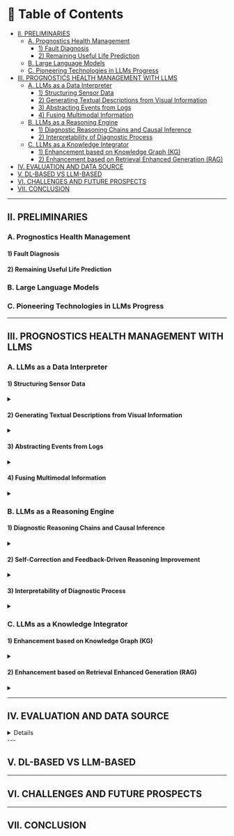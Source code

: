 # 📘 Table of Contents

- [II. PRELIMINARIES](#ii-preliminaries)
  - [A. Prognostics Health Management](#a-prognostics-health-management)
    - [1) Fault Diagnosis](#1-fault-diagnosis)
    - [2) Remaining Useful Life Prediction](#2-remaining-useful-life-prediction)
  - [B. Large Language Models](#b-large-language-models)
  - [C. Pioneering Technologies in LLMs Progress](#c-pioneering-technologies-in-llms-progress)
- [III. PROGNOSTICS HEALTH MANAGEMENT WITH LLMS](#iii-prognostics-health-management-with-llms)
  - [A. LLMs as a Data Interpreter](#a-llms-as-a-data-interpreter)
    - [1) Structuring Sensor Data](#1-structuring-sensor-data)
    - [2) Generating Textual Descriptions from Visual Information](#2-generating-textual-descriptions-from-visual-information)
    - [3) Abstracting Events from Logs](#3-abstracting-events-from-logs)
    - [4) Fusing Multimodal Information](#4-fusing-multimodal-information)
  - [B. LLMs as a Reasoning Engine](#b-llms-as-a-reasoning-engine)
    - [1) Diagnostic Reasoning Chains and Causal Inference](#1-diagnostic-reasoning-chains-and-causal-inference)
    - [2) Interpretability of Diagnostic Process](#2-interpretability-of-diagnostic-process)
  - [C. LLMs as a Knowledge Integrator](#c-llms-as-a-knowledge-integrator)
    - [1) Enhancement based on Knowledge Graph (KG)](#1-enhancement-based-on-knowledge-graph-kg)
    - [2) Enhancement based on Retrieval Enhanced Generation (RAG)](#2-enhancement-based-on-retrieval-enhanced-generation-rag)
- [IV. EVALUATION AND DATA SOURCE](#iv-evaluation-and-data-source)
- [V. DL-BASED VS LLM-BASED](#v-dl-based-vs-llm-based)
- [VI. CHALLENGES AND FUTURE PROSPECTS](#vi-challenges-and-future-prospects)
- [VII. CONCLUSION](#vii-conclusion)

---

## II. PRELIMINARIES


### A. Prognostics Health Management


#### 1) Fault Diagnosis


#### 2) Remaining Useful Life Prediction


### B. Large Language Models

### C. Pioneering Technologies in LLMs Progress


---

## III. PROGNOSTICS HEALTH MANAGEMENT WITH LLMS
### A. LLMs as a Data Interpreter
#### 1) Structuring Sensor Data
<details>
<summary></summary>

- **System Log Parsing with Large Language Models: A Review.** `arXiv` `2025`

  Beck, Viktor and Landauer, Max and Wurzenberger, Markus and Skopik, Florian and Rauber, Andreas. [[Paper](http://arxiv.org/abs/2504.04877)]

- **Using Large Language Models to Enhance the Reusability of Sensor Data.** `MDPI` `2024`

  Berenguer, Alberto and Morejón, Adriana and Tomás, David and Mazón, Jose-Norberto. [[Paper](https://www.mdpi.com/1424-8220/24/2/347)]

- **Structured Information Extraction from Scientific Text with Large Language Models.** `Nature Communications` `2024`

  Dagdelen, John and Dunn, Alexander and Lee, Sanghoon and Walker, Nicholas and Rosen, Andrew S. and Ceder, Gerbrand and Persson, Kristin A. and Jain, Anubhav. [[Paper](https://www.nature.com/articles/s41467-024-45563-x)]

- **BlendSQL: A Scalable Dialect for Unifying Hybrid Question Answering in Relational Algebra.** `arXiv` `2024`

  Glenn, Parker and Dakle, Parag and Wang, Liang and Raghavan, Preethi. [[Paper](https://aclanthology.org/2024.findings-acl.25)]

- **Multimodal LLM for Intelligent Transportation Systems.** `arXiv` `2024`

  Le, Dexter and Yunusoglu, Aybars and Tiwari, Karn and Isik, Murat and Dikmen, I. Can. [[Paper](http://arxiv.org/abs/2412.11683)]

- **A Survey on Open Information Extraction from Rule-based Model to Large Language Model.** `arXiv` `2024`

  Liu, Pai and Gao, Wenyang and Dong, Wenjie and Ai, Lin and Gong, Ziwei and Huang, Songfang and Li, Zongsheng and Hoque, Ehsan and Hirschberg, Julia and Zhang, Yue. [[Paper](http://arxiv.org/abs/2208.08690)]

- **LogParser-LLM: Advancing Efficient Log Parsing with Large Language Models.** `arXiv` `2024`

  Zhong, Aoxiao and Mo, Dengyao and Liu, Guiyang and Liu, Jinbu and Lu, Qingda and Zhou, Qi and Wu, Jiesheng and Li, Quanzheng and Wen, Qingsong. [[Paper](https://doi.org/10.1145/3637528.3671810)]

  - **Multimodal Large Language Model-Enabled Machine Intelligent Fault Diagnosis Method with Non-Contact Dynamic Vision Data.** `Sensors (Basel, Switzerland)` `2025`

  Lu, Zihan and Sun, Cuiying and Li, Xiang.

- **VisionLLM: Large Language Model Is Also an Open-Ended Decoder for Vision-Centric Tasks.** `Advances in Neural Information Processing Systems` `2023`

  Wang, Wenhai and Chen, Zhe and Chen, Xiaokang and Wu, Jiannan and Zhu, Xizhou and Zeng, Gang and Luo, Ping and Lu, Tong and Zhou, Jie and Qiao, Yu and Dai, Jifeng. [[Paper](https://proceedings.neurips.cc/paper_files/paper/2023/hash/c1f7b1ed763e9c75e4db74b49b76db5f-Abstract-Conference.html)]

</details>

#### 2) Generating Textual Descriptions from Visual Information
<details>
<summary></summary>


- **Enhancing Data Literacy On-Demand: LLMs as Guides for Novices in Chart Interpretation.** `IEEE` `2025`

  Choe, Kiroong and Lee, Chaerin and Lee, Soohyun and Song, Jiwon and Cho, Aeri and Kim, Nam Wook and Seo, Jinwook. [[Paper](https://ieeexplore.ieee.org/abstract/document/10555321)]


- **Bridging Expert Knowledge and Sensor Measurements for Machine Fault Quantification with Large Language Models.** `IEEE` `2024`

  Jose, Sagar and Nguyen, Khanh T.P and Medjaher, Kamal and Zemouri, Ryad and Lévesque, Mélanie and Tahan, Antoine. [[Paper](https://ieeexplore.ieee.org/abstract/document/10637229)]

- **A Text-Based Knowledge-Embedded Soft Sensing Modeling Approach for General Industrial Process Tasks Based on Large Language Model.** `arXiv` `2025`

  Tong, Shuo and Liu, Han and Guo, Runyuan and Tian, Xueqiong and Wang, Wenqing and Liu, Ding and Zhang, Youmin. [[Paper](http://arxiv.org/abs/2501.05075)]


</details>

#### 3) Abstracting Events from Logs
<details>
<summary></summary>

- **Is a Large Language Model a Good Annotator for Event Extraction?.** `Proceedings of the AAAI Conference on Artificial Intelligence` `2024`

  Chen, Ruirui and Qin, Chengwei and Jiang, Weifeng and Choi, Dongkyu. [[Paper](https://ojs.aaai.org/index.php/AAAI/article/view/29730)]

- **LogLLM: Log-based Anomaly Detection Using Large Language Models.** `arXiv` `2025`

  Guan, Wei and Cao, Jian and Qian, Shiyou and Gao, Jianqi and Ouyang, Chun. [[Paper](http://arxiv.org/abs/2411.08561)]

- **Data Interpreter: An LLM Agent For Data Science.** `arXiv` `2024`

  Hong, Sirui and Lin, Yizhang and Liu, Bang and Liu, Bangbang and Wu, Binhao and Zhang, Ceyao and Wei, Chenxing and Li, Danyang and Chen, Jiaqi and Zhang, Jiayi and Wang, Jinlin and Zhang, Li and Zhang, Lingyao and Yang, Min and Zhuge, Mingchen and Guo, Taicheng and Zhou, Tuo and Tao, Wei and Tang, Xiangru and Lu, Xiangtao and Zheng, Xiawu and Liang, Xinbing and Fei, Yaying and Cheng, Yuheng and Gou, Zhibin and Xu, Zongze and Wu, Chenglin. [[Paper](http://arxiv.org/abs/2402.18679)]

- **Exploring the Effectiveness of LLMs in Automated Logging Generation: An Empirical Study.** `arXiv` `2024`

  Li, Yichen and Huo, Yintong and Jiang, Zhihan and Zhong, Renyi and He, Pinjia and Su, Yuxin and Briand, Lionel and Lyu, Michael R.. [[Paper](http://arxiv.org/abs/2307.05950)]

- **Maintaining Data Freshness in Distributed Cyber-Physical Systems.** `IEEE Transactions on Computers` `2019`

  Li, Guohui and Li, Jianjun and Guo, Bing and others. [[Paper](https://ieeexplore.ieee.org/abstract/document/8611386/)]

- **ContextLLM: Meaningful Context Reasoning from Multi-Sensor and Multi-Device Data Using LLMs | Proceedings of the 26th International Workshop on Mobile Computing Systems and Applications.** `ACM Conferences` `2025`

  Post, Kevin and. [[Paper](https://dl.acm.org/doi/10.1145/3708468.3711892)]

- **LLM-Based Event Abstraction and~Integration for~IoT-Sourced Logs.** `Springer Nature Switzerland` `2025`

  Shirali, Mohsen and Sani, Mohammadreza Fani and Ahmadi, Zahra and Serral, Estefanía.

- **Power System State Estimation Using PMUs with Imperfect Synchronization.** `IEEE Transactions on power Systems` `2013`

  Yang, Peng and Tan, Zhao and Wiesel, Ami and Nehorai, Arye.

- **LLM-TSFD: An Industrial Time Series Human-in-the-Loop Fault Diagnosis Method Based on a Large Language Model.** `Expert Systems with Applications` `2025`

  Zhang, Qi and Xu, Chao and Li, Jie and Sun, Yicheng and Bao, Jinsong and Zhang, Dan. [[Paper](https://www.sciencedirect.com/science/article/pii/S0957417424027283)]
  
</details>

#### 4) Fusing Multimodal Information
<details>
<summary></summary>

- **Multimodal LLMs for~Health Grounded in~Individual-Specific Data.** `Springer Nature Switzerland` `2024`

  Belyaeva, Anastasiya and Cosentino, Justin and Hormozdiari, Farhad and Eswaran, Krish and Shetty, Shravya and Corrado, Greg and Carroll, Andrew and McLean, Cory Y. and Furlotte, Nicholas A..

- **Multimodal Data Fusion: An Overview of Methods, Challenges, and Prospects.** `Proceedings of the IEEE` `2015`

  Lahat, Dana and Adali, Tülay and Jutten, Christian. [[Paper](https://ieeexplore.ieee.org/abstract/document/7214350)]

- **Dynamic Vision-Based Machinery Fault Diagnosis with Cross-Modality Feature Alignment.** `IEEE/CAA Journal of Automatica Sinica` `2024`

  Li, Xiang and Yu, Shupeng and Lei, Yaguo and Li, Naipeng and Yang, Bin. [[Paper](https://ieeexplore.ieee.org/document/10664604)]

- **TaskSense: A Translation-like Approach for Tasking Heterogeneous Sensor Systems with LLMs | Proceedings of the 23rd ACM Conference on Embedded Networked Sensor Systems.** `ACM Conferences` `2025`

  Liu, Kaiwei and. [[Paper](https://dl.acm.org/doi/10.1145/3715014.3722070)]

- **Multi-Sensor Information Fusion and Coordinate Attention-Based Fault Diagnosis Method and Its Interpretability Research.** `Engineering Applications of Artificial Intelligence` `2023`

  Tong, Jinyu and Liu, Cang and Zheng, Jinde and Pan, Haiyang. [[Paper](https://www.sciencedirect.com/science/article/pii/S0952197623007984)]

- **TransCompressor: LLM-Powered Multimodal Data Compression for Smart Transportation.** `Association for Computing Machinery` `2024`

  Yang, Huanqi and Wu, Rucheng and Xu, Weitao. [[Paper](https://doi.org/10.1145/3636534.3698120)]

- **Large Language Models as Data Preprocessors.** `arXiv` `2024`

  Zhang, Haochen and Dong, Yuyang and Xiao, Chuan and Oyamada, Masafumi. [[Paper](http://arxiv.org/abs/2308.16361)]

</details>

### B. LLMs as a Reasoning Engine


#### 1) Diagnostic Reasoning Chains and Causal Inference
<details>
<summary></summary>

- **Causal Inference.** `Engineering` `2020`

  Kun Kuang. [[Paper](https://www.sciencedirect.com/science/article/pii/S2095809919305235)]
  
- **A Case-Based Reasoning System for Fault Detection and Isolation: A Case Study on Complex Gearboxes.** `Journal of Quality in Maintenance Engineering` `2019`

  Boral, Soumava and Chaturvedi, Sanjay Kumar and Naikan, V.N.A.. [[Paper](https://doi.org/10.1108/JQME-05-2018-0039)]

- **Program of Thoughts Prompting: Disentangling Computation from Reasoning for Numerical Reasoning Tasks.** `arXiv` `2023`

  Chen, Wenhu and Ma, Xueguang and Wang, Xinyi and Cohen, William W.. [[Paper](http://arxiv.org/abs/2211.12588)]

- **Knowledge-Based Fault Diagnosis in Industrial Internet of Things: A Survey.** `IEEE Internet of Things Journal` `2022`

  Chi, Yuanfang and Dong, Yanjie and Wang, Z. Jane and Yu, F. Richard and Leung, Victor C. M.. [[Paper](https://ieeexplore.ieee.org/abstract/document/9745085)]

- **Large Language Models Are Reasoning Teachers.** `Association for Computational Linguistics` `2023`

  Ho, Namgyu and Schmid, Laura and Yun, Se-Young. [[Paper](https://aclanthology.org/2023.acl-long.830/)]

- **Forward-Backward Reasoning in Large Language Models for Mathematical Verification.** `Association for Computational Linguistics` `2024`

  Jiang, Weisen and Shi, Han and Yu, Longhui and Liu, Zhengying and Zhang, Yu and Li, Zhenguo and Kwok, James. [[Paper](https://aclanthology.org/2024.findings-acl.397/)]

- **Making Language Models Better Reasoners with Step-Aware Verifier.** `Association for Computational Linguistics` `2023`

  Li, Yifei and Lin, Zeqi and Zhang, Shizhuo and Fu, Qiang and Chen, Bei and Lou, Jian-Guang and Chen, Weizhu. [[Paper](https://aclanthology.org/2023.acl-long.291/)]

- **Electrical Load Forecasting Using Edge Computing and Federated Learning.** `IEEE` `2020`

  Taïk, Afaf and Cherkaoui, Soumaya.

- **Applying a Case-Based Reasoning Method for Fault Diagnosis during Maintenance.** `Journal of Mechanical Engineering Science` `2009`

  Tsai, Y-T. [[Paper](https://doi.org/10.1243/09544062JMES1588)]

- **Machine Fault Diagnosis and Prognosis: The State of The Art.** `International Journal of Fluid Machinery and Systems` `2009`

  Van Tung, Tran and Yang, Bo-Suk.

- **Self-Reasoning Language Models: Unfold Hidden Reasoning Chains with Few Reasoning Catalyst.** `Association for Computational Linguistics` `2025`

  Wang, Hongru and Cai, Deng and Zhong, Wanjun and Huang, Shijue and Pan, Jeff Z. and Liu, Zeming and Wong, Kam-Fai. [[Paper](https://aclanthology.org/2025.findings-acl.291/)]

- **Enhancing Fault Troubleshooting through Human-Machine Collaboration: A Multi-Stage Reasoning Approach.** `IEEE` `2024`

  Wen, Sijie and Chen, Yongming and Pan, Xinyu and Zhuang, Weibin and Li, Xinyu. [[Paper](https://ieeexplore.ieee.org/abstract/document/10711734)]

- **Large Language Models Perform Diagnostic Reasoning.** `arXiv` `2023`

  Wu, Cheng-Kuang and Chen, Wei-Lin and Chen, Hsin-Hsi. [[Paper](http://arxiv.org/abs/2307.08922)]

- **DrHouse: An LLM-empowered Diagnostic Reasoning System through Harnessing Outcomes from Sensor Data and Expert Knowledge.** `Proc. ACM` `2024`

  Yang, Bufang and Jiang, Siyang and Xu, Lilin and Liu, Kaiwei and Li, Hai and Xing, Guoliang and Chen, Hongkai and Jiang, Xiaofan and Yan, Zhenyu. [[Paper](https://dl.acm.org/doi/10.1145/3699765)]

- **CausalKGPT: Industrial Structure Causal Knowledge-Enhanced Large Language Model for Cause Analysis of Quality Problems in Aerospace Product Manufacturing.** `Advanced Engineering Informatics` `2024`

  Zhou, Bin and Li, Xinyu and Liu, Tianyuan and Xu, Kaizhou and Liu, Wei and Bao, Jinsong. [[Paper](https://www.sciencedirect.com/science/article/pii/S1474034623004615)]
  - **A Modeling and Probabilistic Reasoning Method of Dynamic Uncertain Causality Graph for Industrial Fault Diagnosis.** `International Journal of Automation and Computing` `2014`

  Dong, Chun-Ling and Zhang, Qin and Geng, Shi-Chao. [[Paper](https://doi.org/10.1007/s11633-014-0791-8)]

- **Reasoning with Language Model Is Planning with World Model.** `Association for Computational Linguistics` `2023`

  Hao, Shibo and Gu, Yi and Ma, Haodi and Hong, Joshua and Wang, Zhen and Wang, Daisy and Hu, Zhiting. [[Paper](https://aclanthology.org/2023.emnlp-main.507/)]

- **Can Large Language Models Infer Causation from Correlation?.** `arXiv` `2024`

  Jin, Zhijing and Liu, Jiarui and Lyu, Zhiheng and Poff, Spencer and Sachan, Mrinmaya and Mihalcea, Rada and Diab, Mona and Schölkopf, Bernhard. [[Paper](http://arxiv.org/abs/2306.05836)]

- **LLMs Are Prone to Fallacies in Causal Inference.** `arXiv` `2024`

  Joshi, Nitish and Saparov, Abulhair and Wang, Yixin and He, He. [[Paper](http://arxiv.org/abs/2406.12158)]

- **Large Language Models and Causal Inference in Collaboration: A Comprehensive Survey.** `Association for Computational Linguistics` `2025`

  Liu, Xiaoyu and Xu, Paiheng and Wu, Junda and Yuan, Jiaxin and Yang, Yifan and Zhou, Yuhang and Liu, Fuxiao and Guan, Tianrui and Wang, Haoliang and Yu, Tong and McAuley, Julian and Ai, Wei and Huang, Furong. [[Paper](https://aclanthology.org/2025.findings-naacl.427/)]

- **Seg-Zero: Reasoning-Chain Guided Segmentation via Cognitive Reinforcement.** `arXiv` `2025`

  Liu, Yuqi and Peng, Bohao and Zhong, Zhisheng and Yue, Zihao and Lu, Fanbin and Yu, Bei and Jia, Jiaya. [[Paper](http://arxiv.org/abs/2503.06520)]

- **Causal Order: The Key to Leveraging Imperfect Experts in Causal Inference.** `arXiv` `2025`

  Vashishtha, Aniket and Reddy, Abbavaram Gowtham and Kumar, Abhinav and Bachu, Saketh and Balasubramanian, Vineeth N. and Sharma, Amit. [[Paper](http://arxiv.org/abs/2310.15117)]

- **Causal Discriminative Modeling for Robust Cloud Service Fault Detection.** `Journal of Computer Technology and Software` `2024`

  Wang, Heyi. [[Paper](https://ashpress.org/index.php/jcts/article/view/193)]
</details>


#### 2) Self-Correction and Feedback-Driven Reasoning Improvement
<details>
<summary></summary>

- **QueryAgent: A Reliable and Efficient Reasoning Framework with Environmental Feedback-based Self-Correction.** `arXiv` `2024`

  Huang, Xiang and Cheng, Sitao and Huang, Shanshan and Shen, Jiayu and Xu, Yong and Zhang, Chaoyun and Qu, Yuzhong. [[Paper](http://arxiv.org/abs/2403.11886)]

- **Learning to Correction: Explainable Feedback Generation for Visual Commonsense Reasoning Distractor | Proceedings of the 32nd ACM International Conference on Multimedia.** `ACM Conferences` `2025`

  Jiali Chen, Xusen Hei, Yuqi Xue, Yuancheng Wei, Jiayuan Xie, Yi Cai, Qing Li. [[Paper](https://dl.acm.org/doi/10.1145/3664647.3681590)]

- **Making Language Models Better Reasoners with Step-Aware Verifier.** `Association for Computational Linguistics` `2023`

  Li, Yifei and Lin, Zeqi and Zhang, Shizhuo and Fu, Qiang and Chen, Bei and Lou, Jian-Guang and Chen, Weizhu. [[Paper](https://aclanthology.org/2023.acl-long.291/)]

- **REFINER: Reasoning Feedback on Intermediate Representations.** `arXiv` `2024`

  Paul, Debjit and Ismayilzada, Mete and Peyrard, Maxime and Borges, Beatriz and Bosselut, Antoine and West, Robert and Faltings, Boi. [[Paper](http://arxiv.org/abs/2304.01904)]

  - **RL4F: Generating Natural Language Feedback with Reinforcement Learning for Repairing Model Outputs.** `Association for Computational Linguistics` `2023`

  Akyurek, Afra Feyza and Akyurek, Ekin and Kalyan, Ashwin and Clark, Peter and Wijaya, Derry Tanti and Tandon, Niket. [[Paper](https://aclanthology.org/2023.acl-long.427/)]

- **Embedding Self-Correction as an Inherent Ability in Large Language Models for Enhanced Mathematical Reasoning.** `arXiv` `2025`

  Gao, Kuofeng and Cai, Huanqia and Shuai, Qingyao and Gong, Dihong and Li, Zhifeng. [[Paper](http://arxiv.org/abs/2410.10735)]

- **Large Language Models Cannot Self-Correct Reasoning Yet.** `The Twelfth International Conference` `2023`

  Huang, Jie and Chen, Xinyun and Mishra, Swaroop and Zheng, Huaixiu Steven and Yu, Adams Wei and Song, Xinying and Zhou, Denny. [[Paper](https://openreview.net/forum?id=IkmD3fKBPQ)]

- **Improving Intermediate Reasoning in Zero-Shot Chain-of-Thought for Large Language Models with Filter Supervisor-Self Correction.** `Neurocomputing` `2025`

  Jun Sun. [[Paper](https://www.sciencedirect.com/science/article/abs/pii/S0925231224019908)]

- **Self-Refine: Iterative Refinement with Self-Feedback.** `Conference` `2023`

  Madaan, Aman and Tandon, Niket and Gupta, Prakhar and Hallinan, Skyler and Gao, Luyu and Wiegreffe, Sarah and Alon, Uri and Dziri, Nouha and Prabhumoye, Shrimai and Yang, Yiming and Gupta, Shashank and Majumder, Bodhisattwa Prasad and Hermann, Katherine and Welleck, Sean and Yazdanbakhsh, Amir and Clark, Peter. [[Paper](https://openreview.net/forum?id=S37hOerQLB)]

- **Fine-Tuning on Diverse Reasoning Chains Drives Within-Inference CoT Refinement in LLMs.** `arXiv` `2025`

  Puerto, Haritz and Chubakov, Tilek and Zhu, Xiaodan and Madabushi, Harish Tayyar and Gurevych, Iryna. [[Paper](http://arxiv.org/abs/2407.03181)]

- **Self-Consistency Improves Chain of Thought Reasoning in Language Models.** `arXiv` `2023`

  Wang, Xuezhi and Wei, Jason and Schuurmans, Dale and Le, Quoc and Chi, Ed and Narang, Sharan and Chowdhery, Aakanksha and Zhou, Denny. [[Paper](http://arxiv.org/abs/2203.11171)]

- **RCOT: Detecting and Rectifying Factual Inconsistency in Reasoning by Reversing Chain-of-Thought.** `arXiv` `2023`

  Xue, Tianci and Wang, Ziqi and Wang, Zhenhailong and Han, Chi and Yu, Pengfei and Ji, Heng. [[Paper](http://arxiv.org/abs/2305.11499)]

</details>

#### 3) Interpretability of Diagnostic Process
<details>
<summary></summary>

- **A Spectral Interpretable Bearing Fault Diagnosis Framework Powered by Large Language Models.** `Sensors` `2025`

  Bao, Panfeng and Yi, Wenjun and Zhu, Yue and Shen, Yufeng and Peng, Haotian. [[Paper](https://www.mdpi.com/1424-8220/25/12/3822)]

- **Enhancing Reliability Through Interpretability: A Comprehensive Survey of Interpretable Intelligent Fault Diagnosis in Rotating Machinery.** `IEEE Access` `2024`

  Chen, Gang and Yuan, Junlin and Zhang, Yiyue and Zhu, Hanyue and Huang, Ruyi and Wang, Fengtao and Li, Weihua. [[Paper](https://ieeexplore.ieee.org/abstract/document/10600683)]

- **Integrating LLMs for Explainable Fault Diagnosis in Complex Systems.** `arXiv` `2024`

  Dave, Akshay J. and Nguyen, Tat Nghia and Vilim, Richard B.. [[Paper](http://arxiv.org/abs/2402.06695)]

- **Using SHAP Values and Machine Learning to Understand Trends in the Transient Stability Limit.** `IEEE Transactions on Power Systems` `2023`

  Hamilton, Robert I and Papadopoulos, Panagiotis N.

- **An Interpretable Approach Using Hybrid Graph Networks and Explainable AI for Intelligent Diagnosis Recommendations in Chronic Disease Care.** `Biomedical Signal Processing and Control` `2024`

  Huang, Mengxing and Zhang, Xiu Shi and Bhatti, Uzair Aslam and Wu, YuanYuan and Zhang, Yu and Yasin Ghadi, Yazeed. [[Paper](https://www.sciencedirect.com/science/article/pii/S1746809423013460)]

- **Variational Attention-Based Interpretable Transformer Network for Rotary Machine Fault Diagnosis.** `IEEE Transactions on Neural Networks and Learning Systems` `2024`

  Li, Yasong and Zhou, Zheng and Sun, Chuang and Chen, Xuefeng and Yan, Ruqiang. [[Paper](https://ieeexplore.ieee.org/abstract/document/9887963)]

- **WavCapsNet: An Interpretable Intelligent Compound Fault Diagnosis Method by Backward Tracking.** `IEEE` `2023`

  Li, Weihua and Lan, Hao and Chen, Junbin and Feng, Ke and Huang, Ruyi. [[Paper](https://ieeexplore.ieee.org/abstract/document/10143698)]

- **The Interpretable Reasoning and Intelligent Decision-Making Based on Event Knowledge Graph With LLMs in Fault Diagnosis Scenarios.** `IEEE Transactions on Instrumentation and Measurement` `2025`

  Men, ChangHao and Han, Yu and Wang, Ping and Tao, JianYuan and Huang, Cheng-Geng. [[Paper](https://ieeexplore.ieee.org/abstract/document/10925425)]

- **Intelligent Fault Diagnosis and Visual Interpretability of Rotating Machinery Based on Residual Neural Network基于残差神经网络的旋转机械智能故障诊断与可视化解释.** `Measurement` `2022`

  Yu, Shihang and Wang, Min and Pang, Shanchen and Song, Limei and Qiao, Sibo. [[Paper](https://www.sciencedirect.com/science/article/pii/S0263224122004778)]
</details>


### C. LLMs as a Knowledge Integrator


#### 1) Enhancement based on Knowledge Graph (KG)
<details>
<summary></summary>

- **Large Knowledge Model: Perspectives and Challenges.** `Data Intelligence` `2024`

  Chen, Huajun. [[Paper](http://arxiv.org/abs/2312.02706)]

- **Knowledge Graphs: Opportunities and Challenges | Artificial Intelligence Review.** `Online` `2025`

  Ciyuan Peng, Feng Xia, Mehdi Naseriparsa \& Francesco Osborne. [[Paper](https://link.springer.com/article/10.1007/s10462-023-10465-9)]

- **Chatlaw: A Multi-Agent Collaborative Legal Assistant with Knowledge Graph Enhanced Mixture-of-Experts Large Language Model.** `arXiv` `2024`

  Cui, Jiaxi and Ning, Munan and Li, Zongjian and Chen, Bohua and Yan, Yang and Li, Hao and Ling, Bin and Tian, Yonghong and Yuan, Li. [[Paper](http://arxiv.org/abs/2306.16092)]

- **EXplainable Neural-Symbolic Learning (\mkbibemphX-NeSyL) Methodology to Fuse Deep Learning Representations with Expert Knowledge Graphs: The MonuMAI Cultural Heritage Use Case.** `Information Fusion` `2022`

  Díaz-Rodríguez, Natalia and Lamas, Alberto and Sanchez, Jules and Franchi, Gianni and Donadello, Ivan and Tabik, Siham and Filliat, David and Cruz, Policarpo and Montes, Rosana and Herrera, Francisco. [[Paper](https://www.sciencedirect.com/science/article/pii/S1566253521001986)]

- **Knowledge Graph-Enhanced Molecular Contrastive Learning with Functional Prompt.** `Nature Machine Intelligence` `2023`

  Fang, Yin and Zhang, Qiang and Zhang, Ningyu and Chen, Zhuo and Zhuang, Xiang and Shao, Xin and Fan, Xiaohui and Chen, Huajun. [[Paper](https://www.nature.com/articles/s42256-023-00654-0)]

- **An Enhanced Prompt-Based LLM Reasoning Scheme via~Knowledge Graph-Integrated Collaboration.** `Springer Nature Switzerland` `2024`

  Li, Yihao and Zhang, Ru and Liu, Jianyi.

- **Graph Convolutional Neural Network for Intelligent Fault Diagnosis of Machines via Knowledge Graph.** `IEEE Transactions on Industrial Informatics` `2024`

  Mao, Zehui and Wang, Huan and Jiang, Bin and Xu, Juan and Guo, Huifeng. [[Paper](https://ieeexplore.ieee.org/abstract/document/10454020)]

- **Knowledge Graph Large Language Model (KG-LLM) for Link Prediction.** `arXiv` `2025`

  Shu, Dong and Chen, Tianle and Jin, Mingyu and Zhang, Chong and Du, Mengnan and Zhang, Yongfeng. [[Paper](http://arxiv.org/abs/2403.07311)]

- **Knowledge Graph Accuracy Evaluation: An LLM-enhanced Embedding Approach.** `International Journal of Data Science and Analytics` `2025`

  Zhang, Mingtao and Yang, Guoli and Liu, Yi and Shi, Jing and Bai, Xiaoying. [[Paper](https://doi.org/10.1007/s41060-024-00661-3)]

- **CausalKGPT: Industrial Structure Causal Knowledge-Enhanced Large Language Model for Cause Analysis of Quality Problems in Aerospace Product Manufacturing.** `Advanced Engineering Informatics` `2024`

  Zhou, Bin and Li, Xinyu and Liu, Tianyuan and Xu, Kaizhou and Liu, Wei and Bao, Jinsong. [[Paper](https://www.sciencedirect.com/science/article/pii/S1474034623004615)]

- **Leveraging on Causal Knowledge for Enhancing the Root Cause Analysis of Equipment Spot Inspection Failures.** `Adv. Eng. Inform.` `2022`

  Zhou, Bin and Li, Jie and Li, Xinyu and Hua, Bao and Bao, Jinsong. [[Paper](https://doi.org/10.1016/j.aei.2022.101799)]

- **LLMs for Knowledge Graph Construction and Reasoning: Recent Capabilities and Future Opportunities.** `World Wide Web` `2024`

  Zhu, Yuqi and Wang, Xiaohan and Chen, Jing and Qiao, Shuofei and Ou, Yixin and Yao, Yunzhi and Deng, Shumin and Chen, Huajun and Zhang, Ningyu. [[Paper](https://doi.org/10.1007/s11280-024-01297-w)]

- **Multi-Modal Knowledge Graph Construction and Application: A Survey.** `IEEE Transactions on Knowledge and Data Engineering` `2024`

  Zhu, Xiangru and Li, Zhixu and Wang, Xiaodan and Jiang, Xueyao and Sun, Penglei and Wang, Xuwu and Xiao, Yanghua and Yuan, Nicholas Jing. [[Paper](https://ieeexplore.ieee.org/abstract/document/9961954)]

- **Knowledge Graph-Based In-Context Learning for Advanced Fault Diagnosis in Sensor Networks.** `Sensors (Basel, Switzerland)` `2024`

  Xie, Xin and Wang, Junbo and Han, Yu and Li, Wenjuan.

</details>

#### 2) Enhancement based on Retrieval Enhanced Generation (RAG)
<details>
<summary></summary>

- **Application of Retrieval-Augmented Generation for Interactive Industrial Knowledge Management via a Large Language Model.** `Computer Standards \& Interfaces` `2025`

  Chen, Lun-Chi and Pardeshi, Mayuresh Sunil and Liao, Yi-Xiang and Pai, Kai-Chih. [[Paper](https://www.sciencedirect.com/science/article/pii/S0920548925000248)]

- **Vul-RAG: Enhancing LLM-based Vulnerability Detection via Knowledge-level RAG.** `arXiv` `2025`

  Du, Xueying and Zheng, Geng and Wang, Kaixin and Zou, Yi and Wang, Yujia and Deng, Wentai and Feng, Jiayi and Liu, Mingwei and Chen, Bihuan and Peng, Xin and Ma, Tao and Lou, Yiling. [[Paper](http://arxiv.org/abs/2406.11147)]

- **Vul-RAG: Enhancing LLM-based Vulnerability Detection via Knowledge-level RAG.** `arXiv` `2025`

  Du, Xueying and Zheng, Geng and Wang, Kaixin and Zou, Yi and Wang, Yujia and Deng, Wentai and Feng, Jiayi and Liu, Mingwei and Chen, Bihuan and Peng, Xin and Ma, Tao and Lou, Yiling. [[Paper](http://arxiv.org/abs/2406.11147)]

- **From Human Experts to Machines: An LLM Supported Approach to Ontology and Knowledge Graph Construction.** `arXiv` `2024`

  Kommineni, Vamsi Krishna and König-Ries, Birgitta and Samuel, Sheeba. [[Paper](http://arxiv.org/abs/2403.08345)]

- **Enhancing LLM Factual Accuracy with RAG to Counter Hallucinations: A Case Study on Domain-Specific Queries in Private Knowledge-Bases.** `arXiv` `2024`

  Li, Jiarui and Yuan, Ye and Zhang, Zehua. [[Paper](http://arxiv.org/abs/2403.10446)]

- **How Much Can RAG Help the Reasoning of LLM?.** `arXiv` `2024`

  Liu, Jingyu and Lin, Jiaen and Liu, Yong. [[Paper](http://arxiv.org/abs/2410.02338)]

- **QA-RAG: Exploring LLM Reliance on External Knowledge.** `MDPI` `2025`

  Mansurova, A., Mansurova, A., \& Nugumanova, A.. [[Paper](https://www.mdpi.com/2504-2289/8/9/115)]

- **LLM-R: A Framework for Domain-Adaptive Maintenance Scheme Generation Combining Hierarchical Agents and RAG.** `arXiv` `2024`

  Tao, Laifa and Huang, Qixuan and Wu, Xianjun and Zhang, Weiwei and Wu, Yunlong and Li, Bin and Lu, Chen and Hai, Xingshuo. [[Paper](http://arxiv.org/abs/2411.04476)]

- **ReF-DDPM: A Novel DDPM-based Data Augmentation Method for Imbalanced Rolling Bearing Fault Diagnosis.** `Reliability Engineering \& System Safety` `2024`

  Yu, Tian and Li, Chaoshun and Huang, Jie and Xiao, Xiangqu and Zhang, Xiaoyuan and Li, Yuhong and Fu, Bitao. [[Paper](https://www.sciencedirect.com/science/article/pii/S0951832024004150)]

- **KnowAgent: Knowledge-Augmented Planning for LLM-Based Agents.** `arXiv` `2025`

  Zhu, Yuqi and Qiao, Shuofei and Ou, Yixin and Deng, Shumin and Lyu, Shiwei and Shen, Yue and Liang, Lei and Gu, Jinjie and Chen, Huajun and Zhang, Ningyu. [[Paper](http://arxiv.org/abs/2403.03101)]

</details>


---

## IV. EVALUATION AND DATA SOURCE
<details>
  
### A. Industrial Manufacturing
<details>

  - **Application of Internet of Thing and Cyber Physical System in Industry 4.0 Smart Manufacturing.** `Springer` `2021`

  Abikoye, Oluwakemi Christiana and Bajeh, Amos Orenyi and Awotunde, Joseph Bamidele and Ameen, Ahmed Oloduowo and Mojeed, Hammed Adeleye and Abdulraheem, Muyideen and Oladipo, Idowu Dauda and Salihu, Shakirat Aderonke.

- **Forecasting Municipal Solid Waste Quantity Using Artificial Neural Network and Supported Vector Machine Techniques: A Case Study of Johannesburg, South Africa.** `Journal of Cleaner Production` `2021`

  family=Ayeleru, given=OO, given-i=OO and family=Fajimi, given=LI, given-i=LI and family=Oboirien, given=BO, given-i=BO and family=Olubambi, given=PA, given-i=PA.

- **Cyber-Physical Systems Architecture for Self-Aware Machines in Industry 4.0 Environment.** `IFAC-PapersOnLine` `2015`

  Bagheri, Behrad and Yang, Shanhu and Kao, Hung-An and Lee, Jay.

- **Machine Learning Techniques Applied to Mechanical Fault Diagnosis and Fault Prognosis in the Context of Real Industrial Manufacturing Use-Cases: A Systematic Literature Review.** `Applied Intelligence` `2022`

  Fernandes, Marta and Corchado, Juan Manuel and Marreiros, Goreti. [[Paper](https://doi.org/10.1007/s10489-022-03344-3)]

- **An End-to-End General Language Model (GLM)-4-Based Milling Cutter Fault Diagnosis Framework for Intelligent Manufacturing.** `Sensors (Basel, Switzerland)` `2025`

  He, Jigang and Liu, Xuan and Lei, Yuncong and Cao, Ao and Xiong, Jie.

- **Research Progress on Data-Driven Industrial Fault Diagnosis Methods.** `Sensors (Basel, Switzerland)` `2025`

  Lei, Liang and Li, Weibin and Zhang, Shiwei and Wu, Changyuan and Yu, Hongxiang.

- **Privacy-Preserving Traffic Flow Prediction: A Federated Learning Approach.** `IEEE Internet of Things Journal` `2020`

  Liu, Yi and family=James, given=JQ, given-i=JQ and Kang, Jiawen and Niyato, Dusit and Zhang, Shuyu.

- **LLM-based Framework for Bearing Fault Diagnosis.** `Mechanical Systems and Signal Processing` `2025`

  *作者信息未提供*. [[Paper](https://www.sciencedirect.com/science/article/abs/pii/S0888327024010252)]

- **Towards Privacy-Preserving Waste Classification in the Internet of Things.** `IEEE Internet of Things Journal` `2024`

  Quan, Minh K and Nguyen, Dinh C and Nguyen, Van-Dinh and Wijayasundara, Mayuri and Setunge, Sujeeva and Pathirana, Pubudu N.

- **FLDID: Federated Learning Enabled Deep Intrusion Detection in Smart Manufacturing Industries.** `Sensors` `2022`

  Verma, Priyanka and Breslin, John G and O’Shea, Donna.

- **BrainIoT: Brain-like Productive Services Provisioning with Federated Learning in Industrial IoT.** `IEEE Internet of Things Journal` `2021`

  Yang, Hui and Yuan, Jiaqi and Li, Chao and Zhao, Guanliang and Sun, Zhengjie and Yao, Qiuyan and Bao, Bowen and Vasilakos, Athanasios V and Zhang, Jie.
  
</details>

### B. Aerospace

<details>

  - **Deep Learning-Based Borescope Image Processing for Aero-Engine Blade in-Situ Damage Detection.** `Aerospace Science and Technology` `2022`

  Hongbing Shang. [[Paper](https://www.sciencedirect.com/science/article/abs/pii/S127096382200147X)]

- **Joint Knowledge Graph and Large Language Model for Fault Diagnosis and Its Application in Aviation Assembly.** `IEEE Transactions on Industrial Informatics` `2024`

  LIU, Peifeng and Qian, Lu and Zhao, Xingwei and Tao, Bo. [[Paper](https://ieeexplore.ieee.org/abstract/document/10463190)]

- **Joint Knowledge Graph and Large Language Model for Fault Diagnosis and Its Application in Aviation Assembly.** `IEEE Transactions on Industrial Informatics` `2024`

  LIU, Peifeng and Qian, Lu and Zhao, Xingwei and Tao, Bo. [[Paper](https://ieeexplore.ieee.org/abstract/document/10463190)]

- **Fault Knowledge Graph Construction and Platform Development for Aircraft PHM.** `Sensors (Basel, Switzerland)` `2023`

  Meng, Xiangzhen and Jing, Bo and Wang, Shenglong and Pan, Jinxin and Huang, Yifeng and Jiao, Xiaoxuan.

- **FD-LLM: Large Language Model for Fault Diagnosis of Machines.** `arXiv` `2024`

  Qaid, Hamzah A. A. M. and Zhang, Bo and Li, Dan and Ng, See-Kiong and Li, Wei. [[Paper](http://arxiv.org/abs/2412.01218)]

- **Exploring Research on the Construction and Application of Knowledge Graphs for Aircraft Fault Diagnosis.** `Sensors (Basel, Switzerland)` `2023`

  Tang, Xilang and Chi, Guo and Cui, Lijie and Ip, Andrew W. H. and Yung, Kai Leung and Xie, Xiaoyue.

- **Identification of Variables Impacting Cascading Failures in Aerospace Systems: A Natural Language Processing Approach.** `Springer Nature Switzerland` `2024`

  Taramsari, Hossein Basereh and Rao, Balaji and Nilchiani, Roshanak and Lipizzi, Carlo.

- **An Aerospace Equipment Operation and Maintenance Scheduling Method Based on LLM and Solver.** `ICAIRC` `2024`

  Xia, Tian and Wang, Hao and Wang, Tianyue and Zhang, Linxuan. [[Paper](https://ieeexplore.ieee.org/abstract/document/10899990)]

- **KG-SR-LLM: Knowledge-Guided Semantic Representation and Large Language Model Framework for Cross-Domain Bearing Fault Diagnosis.** `Sensors (Basel, Switzerland)` `2025`

  Xiao, Chengyong and Liu, Xiaowei and Wulamu, Aziguli and Zhang, Dezheng.

- **An Intelligent Guided Troubleshooting Method for Aircraft Based on HybirdRAG.** `Scientific Reports` `2025`

  Xie, Xiaoyue and Tang, Xilang and Gu, Siwei and Cui, Lijie.

- **CausalKGPT: Industrial Structure Causal Knowledge-Enhanced Large Language Model for Cause Analysis of Quality Problems in Aerospace Product Manufacturing.** `Advanced Engineering Informatics` `2024`

  Zhou, B., Li, X., Liu, T., Xu, K., Liu, W. and. [[Paper](https://www.sciencedirect.com/science/article/abs/pii/S1474034623004615)]

- **A Comprehensive Survey of UPPAAL-assisted Formal Modeling and Verification.** `Software: Practice and Experience` `2025`

  Zhou, Wenbo and Zhao, Yujiao and Zhang, Ye and Wang, Yiyuan and Yin, Minghao.
  
</details>

### C. Transportation
<details>

  - **A Large Language Model Framework to Uncover Underreporting in Traffic Crashes.** `Journal of Safety Research` `2025`

  Arteaga, Cristian and Park, JeeWoong.

- **Decentralized Federated Learning for Extended Sensing in 6G Connected Vehicles.** `Vehicular Communications` `2022`

  Barbieri, Luca and Savazzi, Stefano and Brambilla, Mattia and Nicoli, Monica.

- **Federated Learning for Connected and Automated Vehicles: A Survey of Existing Approaches and Challenges.** `IEEE Transactions on Intelligent Vehicles` `2023`

  Chellapandi, Vishnu Pandi and Yuan, Liangqi and Brinton, Christopher G and Żak, Stanislaw H and Wang, Ziran.

- **LLM-based Intelligent Q\&A System for Railway Locomotive Maintenance Standardization.** `Scientific Reports` `2025`

  Chen, Ao and Tian, Ye and Zhang, Jinyi and Li, Chen and Zhang, Huiyuan.

- **Safety Evaluation of Protected Bike Lane Treatments at Intersections: A Causal Framework.** `Accident; Analysis and Prevention` `2025`

  Dai, Bingyou and Wang, Xuesong and Guo, Qiming and Yang, Lu and Bai, Yu.

- **Fedparking: A Federated Learning Based Parking Space Estimation with Parked Vehicle Assisted Edge Computing.** `IEEE Transactions on Vehicular Technology` `2021`

  Huang, Xumin and Li, Peichun and Yu, Rong and Wu, Yuan and Xie, Kan and Xie, Shengli.

- **Blockchain and Federated Learning for Collaborative Intrusion Detection in Vehicular Edge Computing.** `IEEE Transactions on Vehicular Technology` `2021`

  Liu, Hong and Zhang, Shuaipeng and Zhang, Pengfei and Zhou, Xinqiang and Shao, Xuebin and Pu, Geguang and Zhang, Yan.

- **Collision Risk Prediction and Takeover Requirements Assessment Based on Radar-Video Integrated Sensors Data: A System Framework Based on LLM.** `Accident; Analysis and Prevention` `2025`

  Liu, Qingchao and Yu, Ruohan and Cai, Yingfeng and Yuan, Quan and Wei, Henglai and Lv, Chen.

- **Collision Risk Prediction and Takeover Requirements Assessment Based on Radar-Video Integrated Sensors Data: A System Framework Based on LLM.** `Accident; Analysis and Prevention` `2025`

  Liu, Qingchao and Yu, Ruohan and Cai, Yingfeng and Yuan, Quan and Wei, Henglai and Lv, Chen.

- **Intelligent Operation, Maintenance, and Control System for Public Building: Towards Infection Risk Mitigation and Energy Efficiency.** `Sustainable Cities and Society` `2023`

  Ren, Chen and Zhu, Hao-Cheng and Wang, Junqi and Feng, Zhuangbo and Chen, Gang and Haghighat, Fariborz and Cao, Shi-Jie.

- **LLM-optimized Wavelet Packet Transform for Synchronous Condenser Fault Prediction.** `PloS One` `2025`

  Zhang, Dongqing and Zhang, Chaofeng and Kadoch, Michel and Hong, Tao and Li, Shenglong and Zhao, Wenqiang.

- **SafeTraffic Copilot: Adapting Large Language Models for Trustworthy Traffic Safety Assessments and Decision Interventions.** `Nature Communications` `2025`

  Zhao, Yang and Wang, Pu and Zhao, Yibo and Du, Hongru and Yang, Hao Frank.
  
</details>

### D.  Energy and Power
<details>

  - **A Large Language Model for Advanced Power Dispatch.** `Scientific Reports` `2025`

  Cheng, Yuheng and Zhao, Huan and Zhou, Xiyuan and Zhao, Junhua and Cao, Yuji and Yang, Chao and Cai, Xinlei.

- **Multi-Objective Power Supply Restoration in Distribution Networks Based on Graph Calculation and Information Collected by Multi-Source Sensors.** `Sensors (Basel, Switzerland)` `2025`

  Dang, Jian and Zhang, Shaopeng and Wang, Yile and Yan, Yunjiang and Jia, Rong and Liu, Guangyi.

- **Integrating Large Language Models into Fluid Antenna Systems: A Survey.** `Sensors (Basel, Switzerland)` `2025`

  Deng, Tingsong and Gao, Yan and Zhang, Tong and Shao, Mingjie and Ni, Wanli and Xu, Hao.

- **Large-Scale Hydropower System Optimization Using Dynamic Programming and Object-Oriented Programming: The Case of the Northeast China Power Grid.** `Water Science and Technology: A Journal of the International Association on Water Pollution Research` `2013`

  Li, Ji-Qing and Zhang, Yu-Shan and Ji, Chang-Ming and Wang, Ai-Jing and Lund, Jay R..

- **[Applications and challenges of large language models in critical care medicine].** `Zhonghua Yi Xue Za Zhi` `2023`

  Su, L. X. and Weng, L. and Li, W. X. and Long, Y..

- **Electrical Load Forecasting Using Edge Computing and Federated Learning.** `IEEE` `2020`

  Taïk, Afaf and Cherkaoui, Soumaya.

- **DeepGut: A Collaborative Multimodal Large Language Model Framework for Digestive Disease Assisted Diagnosis and Treatment.** `World Journal of Gastroenterology` `2025`

  Wan, Xiao-Han and Liu, Mei-Xia and Zhang, Yan and Kou, Guan-Jun and Xu, Lei-Qi and Liu, Han and Yang, Xiao-Yun and Zuo, Xiu-Li and Li, Yan-Qing.

- **Leveraging Large Language Models for Automating Water Distribution Network Optimization.** `Water Research` `2025`

  Wang, Jian and Fu, Guangtao and Savic, Dragan.

- **Feddetect: A Novel Privacy-Preserving Federated Learning Framework for Energy Theft Detection in Smart Grid.** `IEEE Internet of Things Journal` `2021`

  Wen, Mi and Xie, Rong and Lu, Kejie and Wang, Liangliang and Zhang, Kai.

- **Enhancing Domain-Specific Text Generation for Power Grid Maintenance with P2FT.** `Scientific Reports` `2024`

  Yang, Yi and Li, Chenhao and Zhu, Binghang and Zheng, Wenjie and Zhang, Fengda and Li, Zhuangzhuang.

- **[Fault Analysis and Treatment of GE Brivo MR355 1.5 T Magnetic Resonance Gradient System and Cooling System].** `Zhongguo Yi Liao Qi Xie Za Zhi = Chinese Journal of Medical Instrumentation` `2022`

  Zhang, Ji and Du, Guimin and Wang, Mengmeng.

- **Investigation of the Impact of Main Control Room Digitalization on Operators Cognitive Reliability in Nuclear Power Plants.** `Work (Reading, Mass.)` `2012`

  Zhou, Yong and Mu, Haiying and Jiang, Jianjun and Zhang, Li.
  
</details>

### E.  Healthcare
<details>

  - **A Differentially Privacy Assisted Federated Learning Scheme to Preserve Data Privacy for IoMT Applications.** `IEEE Transactions on Network and Service Management` `2024`

  Barnawi, Ahmed and Chhikara, Prateek and Tekchandani, Rajkumar and Kumar, Neeraj and Alzahrani, Bander.

- **Fedhealth: A Federated Transfer Learning Framework for Wearable Healthcare.** `IEEE Intelligent Systems` `2020`

  Chen, Yiqiang and Qin, Xin and Wang, Jindong and Yu, Chaohui and Gao, Wen.

- **Federated Learning for Predicting Clinical Outcomes in Patients with COVID-19.** `Nature Medicine` `2021`

  Dayan, Ittai and Roth, Holger R and Zhong, Aoxiao and Harouni, Ahmed and Gentili, Amilcare and Abidin, Anas Z and Liu, Andrew and Costa, Anthony Beardsworth and Wood, Bradford J and Tsai, Chien-Sung and others.

- **Systematic Evaluation of Manufacturer Disclosure Statements for Medical Device Security (MDS2) to Strengthen Hospital OT Security Measures - Lessons Learned.** `Studies in Health Technology and Informatics` `2025`

  Stein, Stefan and Pilgermann, Michael and Sedlmayr, Martin.

- **An AI-Based System Utilizing IoT-Enabled Ambient Sensors and LLMs for Complex Activity Tracking.** `arXiv` `2024`

  Sun, Yuan and Ortiz, Jorge. [[Paper](https://arxiv.org/abs/2407.02606v1)]

- **Automated Pancreas Segmentation Using Multi-Institutional Collaborative Deep Learning.** `Springer` `2020`

  Wang, Pochuan and Shen, Chen and Roth, Holger R and Yang, Dong and Xu, Daguang and Oda, Masahiro and Misawa, Kazunari and Chen, Po-Ting and Liu, Kao-Lang and Liao, Wei-Chih and others.
  
</details>

</details>
---

## V. DL-BASED VS LLM-BASED




---

## VI. CHALLENGES AND FUTURE PROSPECTS


---

## VII. CONCLUSION

